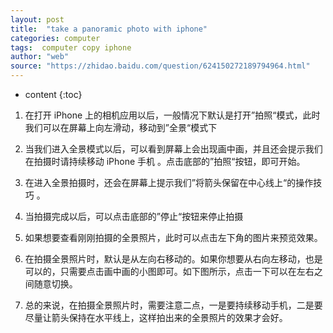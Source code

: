 ```yaml
---
layout: post
title:  "take a panoramic photo with iphone"
categories: computer
tags:  computer copy iphone
author: "web"
source: "https://zhidao.baidu.com/question/624150272189794964.html"
---
```


* content
{:toc}


1. 在打开 iPhone 上的相机应用以后，一般情况下默认是打开”拍照“模式，此时我们可以在屏幕上向左滑动，移动到”全景“模式下  

2. 当我们进入全景模式以后，可以看到屏幕上会出现画中画，并且还会提示我们在拍摄时请持续移动  iPhone 手机 。点击底部的”拍照“按钮，即可开始。  

3. 在进入全景拍摄时，还会在屏幕上提示我们”将箭头保留在中心线上“的操作技巧 。  

4. 当拍摄完成以后，可以点击底部的”停止“按钮来停止拍摄  

5. 如果想要查看刚刚拍摄的全景照片，此时可以点击左下角的图片来预览效果。  

6. 在拍摄全景照片时，默认是从左向右移动的。如果你想要从右向左移动，也是可以的，只需要点击画中画的小图即可。如下图所示，点击一下可以在左右之间随意切换。  

7. 总的来说，在拍摄全景照片时，需要注意二点，一是要持续移动手机，二是要尽量让箭头保持在水平线上，这样拍出来的全景照片的效果才会好。  





